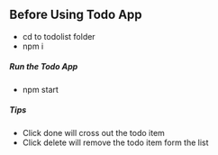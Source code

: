 ## Before Using Todo App

- cd to todolist folder
- npm i

##### Run the Todo App

- npm start

##### Tips

- Click done will cross out the todo item
- Click delete will remove the todo item form the list
